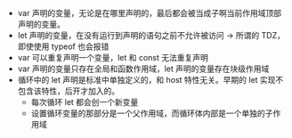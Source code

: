 - var 声明的变量，无论是在哪里声明的，最后都会被当成子啊当前作用域顶部声明的变量。
- let 声明的变量，在没有运行到声明的语句之前不允许被访问 -> 所谓的 TDZ，即使使用 typeof 也会报错
- var 可以重复声明一个变量，let 和 const 无法重复声明
- var 声明的变量只存在全局和函数作用域，let 声明的变量存在块级作用域
- 循环中的 let 声明是标准中单独定义的，和 host 特性无关。早期的 let 实现不包含该特性，后开才加入的。
	- 每次循环 let 都会创一个新变量
	- 设置循环变量的那部分是一个父作用域，而循环体内部是一个单独的子作用域

